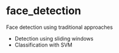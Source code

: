 # face_detection
Face detection using traditional approaches

- Detection using sliding windows
- Classification with SVM
